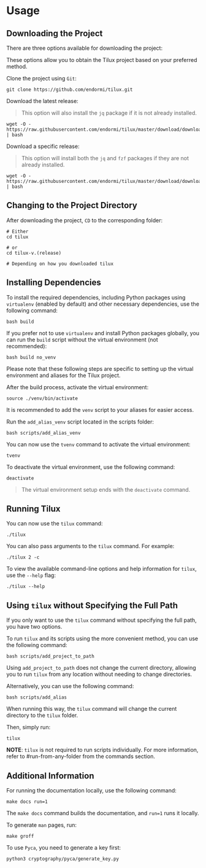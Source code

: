 # Usage

## Downloading the Project

There are three options available for downloading the project:

These options allow you to obtain the Tilux project
based on your preferred method.

Clone the project using `Git`:

```
git clone https://github.com/endormi/tilux.git
```

Download the latest release:

> This option will also install the `jq` package
if it is not already installed.

```
wget -O - https://raw.githubusercontent.com/endormi/tilux/master/download/download_latest_release | bash
```

Download a specific release:

> This option will install both the `jq` and `fzf` packages
if they are not already installed.

```
wget -O - https://raw.githubusercontent.com/endormi/tilux/master/download/download_specific_release | bash
```

## Changing to the Project Directory

After downloading the project, `CD` to the corresponding folder:

```
# Either
cd tilux

# or
cd tilux-v.(release)

# Depending on how you downloaded tilux
```

## Installing Dependencies

To install the required dependencies, including Python packages using `virtualenv`
(enabled by default) and other necessary dependencies, use the following command:

```
bash build
```

If you prefer not to use `virtualenv` and install Python packages globally,
you can run the `build` script without the virtual environment (not recommended):

```
bash build no_venv
```

Please note that these following steps are specific to setting up
the virtual environment and aliases for the Tilux project.

After the build process, activate the virtual environment:

```
source ./venv/bin/activate
```

It is recommended to add the `venv` script to your aliases for easier access.

Run the `add_alias_venv`  script located in the scripts folder:

```
bash scripts/add_alias_venv
```

You can now use the `tvenv` command to activate the virtual environment:

```
tvenv
```

To deactivate the virtual environment, use the following command:

```
deactivate
```

> The virtual environment setup ends with the `deactivate` command.

## Running Tilux

You can now use the `tilux` command:

```
./tilux
```

You can also pass arguments to the `tilux` command. For example:

```
./tilux 2 -c
```

To view the available command-line options and help information for `tilux`,
use the `--help` flag:

```
./tilux --help
```

## Using `tilux` without Specifying the Full Path

If you only want to use the `tilux` command without specifying the full path,
you have two options.

To run `tilux` and its scripts using the more convenient method,
you can use the following command:

```
bash scripts/add_project_to_path
```

Using `add_project_to_path` does not change the current directory,
allowing you to run `tilux` from any location without needing to
change directories.

Alternatively, you can use the following command:

```
bash scripts/add_alias
```

When running this way, the `tilux` command will change the
current directory to the `tilux` folder.

Then, simply run:

```
tilux
```

**NOTE**: `tilux` is not required to run scripts individually.
For more information, refer to #run-from-any-folder from
the commands section.

## Additional Information

For running the documentation locally, use the following command:

```
make docs run=1
```

The `make docs` command builds the documentation, and `run=1` runs it locally.

To generate `man` pages, run:

```
make groff
```

To use `Pyca`, you need to generate a key first:

```
python3 cryptography/pyca/generate_key.py
```
